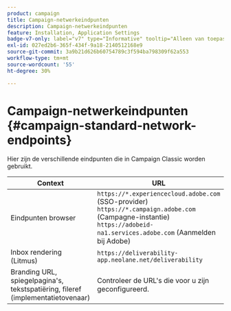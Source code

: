 ```yaml
---
product: campaign
title: Campaign-netwerkeindpunten
description: Campaign-netwerkeindpunten
feature: Installation, Application Settings
badge-v7-only: label="v7" type="Informative" tooltip="Alleen van toepassing op Campaign Classic v7"
exl-id: 027ed2b6-365f-434f-9a18-2140512168e9
source-git-commit: 3a9b21d626b60754789c3f594ba798309f62a553
workflow-type: tm+mt
source-wordcount: '55'
ht-degree: 30%

---
```


# Campaign-netwerkeindpunten {#campaign-standard-network-endpoints}



Hier zijn de verschillende eindpunten die in Campaign Classic worden gebruikt.

| Context | URL |
|--- |--- |
| Eindpunten browser | `https://*.experiencecloud.adobe.com` (SSO-provider)<br>`https://*.campaign.adobe.com` (Campagne-instantie)<br>`https://adobeid-na1.services.adobe.com` (Aanmelden bij Adobe) |
| Inbox rendering (Litmus) | `https://deliverability-app.neolane.net/deliverability` |
| Branding URL, spiegelpagina&#39;s, tekstspatiëring, fileref (implementatietovenaar) | Controleer de URL&#39;s die voor u zijn geconfigureerd. |
